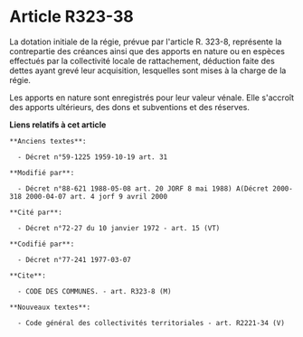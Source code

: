 # Article R323-38

La dotation initiale de la régie, prévue par l'article R. 323-8, représente la contrepartie des créances ainsi que des
apports en nature ou en espèces effectués par la collectivité locale de rattachement, déduction faite des dettes ayant grevé
leur acquisition, lesquelles sont mises à la charge de la régie.

Les apports en nature sont enregistrés pour leur valeur vénale. Elle s'accroît des apports ultérieurs, des dons et
subventions et des réserves.

**Liens relatifs à cet article**

	**Anciens textes**:

	  - Décret n°59-1225 1959-10-19 art. 31

	**Modifié par**:

	  - Décret n°88-621 1988-05-08 art. 20 JORF 8 mai 1988) A(Décret 2000-318 2000-04-07 art. 4 jorf 9 avril 2000

	**Cité par**:

	  - Décret n°72-27 du 10 janvier 1972 - art. 15 (VT)

	**Codifié par**:

	  - Décret n°77-241 1977-03-07

	**Cite**:

	  - CODE DES COMMUNES. - art. R323-8 (M)

	**Nouveaux textes**:

	  - Code général des collectivités territoriales - art. R2221-34 (V)

